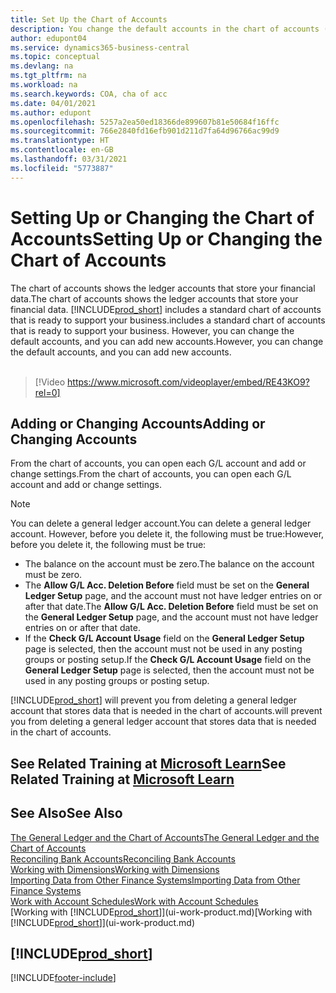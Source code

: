 ```yaml
---
title: Set Up the Chart of Accounts
description: You change the default accounts in the chart of accounts (COA), and you can add new accounts.
author: edupont04
ms.service: dynamics365-business-central
ms.topic: conceptual
ms.devlang: na
ms.tgt_pltfrm: na
ms.workload: na
ms.search.keywords: COA, cha of acc
ms.date: 04/01/2021
ms.author: edupont
ms.openlocfilehash: 5257a2ea50ed18366de899607b81e50684f16ffc
ms.sourcegitcommit: 766e2840fd16efb901d211d7fa64d96766ac99d9
ms.translationtype: HT
ms.contentlocale: en-GB
ms.lasthandoff: 03/31/2021
ms.locfileid: "5773887"
---
```

# <a name="setting-up-or-changing-the-chart-of-accounts"></a><span data-ttu-id="ca5ae-103">Setting Up or Changing the Chart of Accounts</span><span class="sxs-lookup"><span data-stu-id="ca5ae-103">Setting Up or Changing the Chart of Accounts</span></span>
<span data-ttu-id="ca5ae-104">The chart of accounts shows the ledger accounts that store your financial data.</span><span class="sxs-lookup"><span data-stu-id="ca5ae-104">The chart of accounts shows the ledger accounts that store your financial data.</span></span> [!INCLUDE[prod_short](includes/prod_short.md)] <span data-ttu-id="ca5ae-105">includes a standard chart of accounts that is ready to support your business.</span><span class="sxs-lookup"><span data-stu-id="ca5ae-105">includes a standard chart of accounts that is ready to support your business.</span></span>
<span data-ttu-id="ca5ae-106">However, you can change the default accounts, and you can add new accounts.</span><span class="sxs-lookup"><span data-stu-id="ca5ae-106">However, you can change the default accounts, and you can add new accounts.</span></span>
<br><br>  

> [!Video https://www.microsoft.com/videoplayer/embed/RE43KO9?rel=0]


## <a name="adding-or-changing-accounts"></a><span data-ttu-id="ca5ae-107">Adding or Changing Accounts</span><span class="sxs-lookup"><span data-stu-id="ca5ae-107">Adding or Changing Accounts</span></span>
<span data-ttu-id="ca5ae-108">From the chart of accounts, you can open each G/L account and add or change settings.</span><span class="sxs-lookup"><span data-stu-id="ca5ae-108">From the chart of accounts, you can open each G/L account and add or change settings.</span></span>

> [!NOTE]  
>   <span data-ttu-id="ca5ae-109">You can delete a general ledger account.</span><span class="sxs-lookup"><span data-stu-id="ca5ae-109">You can delete a general ledger account.</span></span> <span data-ttu-id="ca5ae-110">However, before you delete it, the following must be true:</span><span class="sxs-lookup"><span data-stu-id="ca5ae-110">However, before you delete it, the following must be true:</span></span>  
>  
>   * <span data-ttu-id="ca5ae-111">The balance on the account must be zero.</span><span class="sxs-lookup"><span data-stu-id="ca5ae-111">The balance on the account must be zero.</span></span>  
>   * <span data-ttu-id="ca5ae-112">The **Allow G/L Acc. Deletion Before** field must be set on the **General Ledger Setup** page, and the account must not have ledger entries on or after that date.</span><span class="sxs-lookup"><span data-stu-id="ca5ae-112">The **Allow G/L Acc. Deletion Before** field must be set on the **General Ledger Setup** page, and the account must not have ledger entries on or after that date.</span></span>  
>   * <span data-ttu-id="ca5ae-113">If the **Check G/L Account Usage** field on the **General Ledger Setup** page is selected, then the account must not be used in any posting groups or posting setup.</span><span class="sxs-lookup"><span data-stu-id="ca5ae-113">If the **Check G/L Account Usage** field on the **General Ledger Setup** page is selected, then the account must not be used in any posting groups or posting setup.</span></span>  

[!INCLUDE[prod_short](includes/prod_short.md)] <span data-ttu-id="ca5ae-114">will prevent you from deleting a general ledger account that stores data that is needed in the chart of accounts.</span><span class="sxs-lookup"><span data-stu-id="ca5ae-114">will prevent you from deleting a general ledger account that stores data that is needed in the chart of accounts.</span></span>  

## <a name="see-related-training-at-microsoft-learn"></a><span data-ttu-id="ca5ae-115">See Related Training at [Microsoft Learn](/learn/modules/chart-accounts-dynamics-365-business-central/index)</span><span class="sxs-lookup"><span data-stu-id="ca5ae-115">See Related Training at [Microsoft Learn](/learn/modules/chart-accounts-dynamics-365-business-central/index)</span></span>

## <a name="see-also"></a><span data-ttu-id="ca5ae-116">See Also</span><span class="sxs-lookup"><span data-stu-id="ca5ae-116">See Also</span></span>
[<span data-ttu-id="ca5ae-117">The General Ledger and the Chart of Accounts</span><span class="sxs-lookup"><span data-stu-id="ca5ae-117">The General Ledger and the Chart of Accounts</span></span>](finance-general-ledger.md)  
[<span data-ttu-id="ca5ae-118">Reconciling Bank Accounts</span><span class="sxs-lookup"><span data-stu-id="ca5ae-118">Reconciling Bank Accounts</span></span>](bank-manage-bank-accounts.md)  
[<span data-ttu-id="ca5ae-119">Working with Dimensions</span><span class="sxs-lookup"><span data-stu-id="ca5ae-119">Working with Dimensions</span></span>](finance-dimensions.md)  
[<span data-ttu-id="ca5ae-120">Importing Data from Other Finance Systems</span><span class="sxs-lookup"><span data-stu-id="ca5ae-120">Importing Data from Other Finance Systems</span></span>](across-import-data-configuration-packages.md)  
[<span data-ttu-id="ca5ae-121">Work with Account Schedules</span><span class="sxs-lookup"><span data-stu-id="ca5ae-121">Work with Account Schedules</span></span>](bi-how-work-account-schedule.md)  
<span data-ttu-id="ca5ae-122">[Working with [!INCLUDE[prod_short](includes/prod_short.md)]](ui-work-product.md)</span><span class="sxs-lookup"><span data-stu-id="ca5ae-122">[Working with [!INCLUDE[prod_short](includes/prod_short.md)]](ui-work-product.md)</span></span>  

## [!INCLUDE[prod_short](includes/free_trial_md.md)]


[!INCLUDE[footer-include](includes/footer-banner.md)]